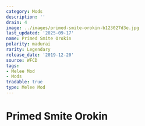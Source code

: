 ```yaml
---
category: Mods
description: ''
drain: 4
image: ../images/primed-smite-orokin-b123027d3e.jpg
last_updated: '2025-09-17'
name: Primed Smite Orokin
polarity: madurai
rarity: Legendary
release_date: '2019-12-20'
source: WFCD
tags:
- Melee Mod
- Mods
tradable: true
type: Melee Mod
---
```


# Primed Smite Orokin

